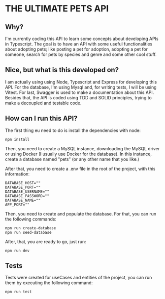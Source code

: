 # THE ULTIMATE PETS API

## Why?

I'm currently coding this API to learn some concepts about developing APIs in Typescript. The goal is to have an API with some useful functionalities about adopting pets; like posting a pet for adoption, adopting a pet for someone, search for pets by species and genre and some other cool stuff.

## Nice, but what is this developed on?

I am actually using using Node, Typescript and Express for developing this API. For the database, I'm using Mysql and, for writing tests, I will be using Vitest. For last, Swagger is used to make a documentation about this API.
Besides that, the API is coded using TDD and SOLID principles, trying to make a decoupled and testable code.

## How can I run this API?

The first thing eu need to do is install the dependencies with node:

```
npm install
```

Then, you need to create a MySQL instance, downloading the MySQL driver
or using Docker (I usually use Docker for the database). In this instance,
create a database named "pets" (or any other name that you like.)

After that, you need to create a .env file in the root of the project, with
this information:

```
DATABASE_HOST=""
DATABASE_PORT=""
DATABASE_USERNAME=""
DATABASE_PASSWORD=""
DATABASE_NAME=""
APP_PORT=""
```

Then, you need to create and populate the database. For that, you can run
the following commands:

```
npm run create-database
npm run seed-database
```

After, that, you are ready to go, just run:

```
npm run dev
```

## Tests

Tests were created for useCases and entities of the project, you can run them
by executing the following command:

```
npm run test
```
